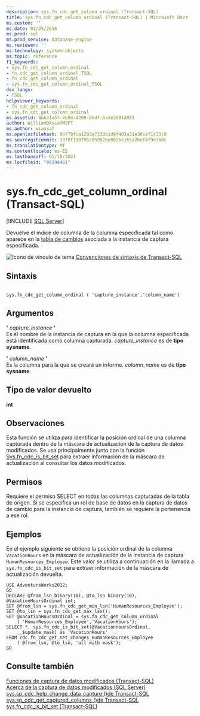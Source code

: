 ```yaml
---
description: sys.fn_cdc_get_column_ordinal (Transact-SQL)
title: sys.fn_cdc_get_column_ordinal (Transact-SQL) | Microsoft Docs
ms.custom: ''
ms.date: 01/25/2016
ms.prod: sql
ms.prod_service: database-engine
ms.reviewer: ''
ms.technology: system-objects
ms.topic: reference
f1_keywords:
- sys.fn_cdc_get_column_ordinal
- fn_cdc_get_column_ordinal_TSQL
- fn_cdc_get_column_ordinal
- sys.fn_cdc_get_column_ordinal_TSQL
dev_langs:
- TSQL
helpviewer_keywords:
- fn_cdc_get_column_ordinal
- sys.fn_cdc_get_column_ordinal
ms.assetid: 4bb21a57-2b94-4208-8bdf-6a3e2681d881
author: WilliamDAssafMSFT
ms.author: wiassaf
ms.openlocfilehash: 9b778fca1203a7330b1d9f403a31e38ce71433c0
ms.sourcegitcommit: 33f0f190f962059826e002be165a2bef4f9e350c
ms.translationtype: MT
ms.contentlocale: es-ES
ms.lasthandoff: 01/30/2021
ms.locfileid: "99194461"
---
```

# <a name="sysfn_cdc_get_column_ordinal-transact-sql"></a>sys.fn_cdc_get_column_ordinal (Transact-SQL)
[!INCLUDE [SQL Server](../../includes/applies-to-version/sqlserver.md)]

  Devuelve el índice de columna de la columna especificada tal como aparece en la [tabla de cambios](../../relational-databases/system-tables/cdc-capture-instance-ct-transact-sql.md) asociada a la instancia de captura especificada.  
  
 ![Icono de vínculo de tema](../../database-engine/configure-windows/media/topic-link.gif "Icono de vínculo de tema") [Convenciones de sintaxis de Transact-SQL](../../t-sql/language-elements/transact-sql-syntax-conventions-transact-sql.md)  
  
## <a name="syntax"></a>Sintaxis  
  
```  
  
sys.fn_cdc_get_column_ordinal ( 'capture_instance','column_name')  
```  
  
## <a name="arguments"></a>Argumentos  
 **'** *capture_instance* **'**  
 Es el nombre de la instancia de captura en la que la columna especificada está identificada como columna capturada. *capture_instance* es de **tipo sysname**.  
  
 **'** *column_name* **'**  
 Es la columna para la que se creará un informe. *column_name* es de **tipo sysname**.  
  
## <a name="return-type"></a>Tipo de valor devuelto  
 **int**  
  
## <a name="remarks"></a>Observaciones  
 Esta función se utiliza para identificar la posición ordinal de una columna capturada dentro de la máscara de actualización de la captura de datos modificados. Se usa principalmente junto con la función [Sys.fn_cdc_is_bit_set](../../relational-databases/system-functions/sys-fn-cdc-is-bit-set-transact-sql.md) para extraer información de la máscara de actualización al consultar los datos modificados.  
  
## <a name="permissions"></a>Permisos  
 Requiere el permiso SELECT en todas las columnas capturadas de la tabla de origen. Si se especifica un rol de base de datos en la captura de datos de cambio para la instancia de captura, también se requiere la pertenencia a ese rol.  
  
## <a name="examples"></a>Ejemplos  
 En el ejemplo siguiente se obtiene la posición ordinal de la columna `VacationHours` en la máscara de actualización de la instancia de captura `HumanResources_Employee`. Este valor se utiliza a continuación en la llamada a `sys.fn_cdc_is_bit_set` para extraer información de la máscara de actualización devuelta.  
  
```  
USE AdventureWorks2012;  
GO  
DECLARE @from_lsn binary(10), @to_lsn binary(10),  @VacationHoursOrdinal int;  
SET @from_lsn = sys.fn_cdc_get_min_lsn('HumanResources_Employee');  
SET @to_lsn = sys.fn_cdc_get_max_lsn();  
SET @VacationHoursOrdinal = sys.fn_cdc_get_column_ordinal   
    ( 'HumanResources_Employee','VacationHours');  
SELECT *, sys.fn_cdc_is_bit_set(@VacationHoursOrdinal,  
    __$update_mask) as 'VacationHours'  
FROM cdc.fn_cdc_get_net_changes_HumanResources_Employee  
    ( @from_lsn, @to_lsn, 'all with mask');  
GO  
```  
  
## <a name="see-also"></a>Consulte también  
 [Funciones de captura de datos modificados &#40;Transact-SQL&#41;](../../relational-databases/system-functions/change-data-capture-functions-transact-sql.md)   
 [Acerca de la captura de datos modificados &#40;SQL Server&#41;](../../relational-databases/track-changes/about-change-data-capture-sql-server.md)   
 [sys.sp_cdc_help_change_data_capture &#40;&#41;de Transact-SQL ](../../relational-databases/system-stored-procedures/sys-sp-cdc-help-change-data-capture-transact-sql.md)   
 [sys.sp_cdc_get_captured_columns &#40;&#41;de Transact-SQL ](../../relational-databases/system-stored-procedures/sys-sp-cdc-get-captured-columns-transact-sql.md)   
 [sys.fn_cdc_is_bit_set &#40;Transact-SQL&#41;](../../relational-databases/system-functions/sys-fn-cdc-is-bit-set-transact-sql.md)  
  
  
